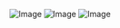 
![Image](https://github.com/user-attachments/assets/71dc81ba-4595-40f2-a626-8ae62d01bfb6)
![Image](https://github.com/user-attachments/assets/46aed995-a827-4111-9e46-f6298ddc93a5)
![Image](https://github.com/user-attachments/assets/4918a724-bbca-48ec-8a61-e8d27f71d072)

